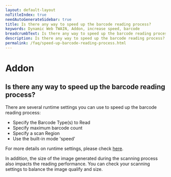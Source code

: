 ```yaml
---
layout: default-layout
noTitleIndex: true
needAutoGenerateSidebar: true
title: Is there any way to speed up the barcode reading process?
keywords: Dynamic Web TWAIN, Addon, increase speed, barcode
breadcrumbText: Is there any way to speed up the barcode reading process?
description: Is there any way to speed up the barcode reading process?
permalink: /faq/speed-up-barcode-reading-process.html
---
```


# Addon

## Is there any way to speed up the barcode reading process?

There are several runtime settings you can use to speed up the barcode reading process:

- Specify the Barcode Type(s) to Read
- Specify maximum barcode count
- Specify a scan Region
- Use the built-in mode 'speed'

For more details on runtime settings, please check <a href="{{site.indepth}}features/barcode.html#runtime-settings" target="_blank">here</a>.

In addition, the size of the image generated during the scanning process also impacts the reading performance. You can check your scanning settings to balance the image qualify and size.
